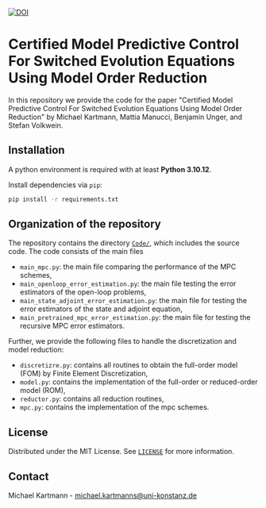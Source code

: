 <!-- PROJECT SHIELDS -->
<!-- [![arXiv][arxiv-shield]][arxiv-url] -->
[![DOI](https://zenodo.org/badge/902835677.svg)](https://doi.org/10.5281/zenodo.14443259)
<!--[![MIT License][license-shield]][license-url]-->

# Certified Model Predictive Control For Switched Evolution Equations Using Model Order Reduction

In this repository we provide the code for the paper "Certified Model Predictive Control For Switched Evolution Equations Using Model Order Reduction" by Michael Kartmann, Mattia Manucci, Benjamin Unger, and Stefan Volkwein.

## Installation
A python environment is required with at least **Python 3.10.12**.

Install dependencies via `pip`:
   ```sh
   pip install -r requirements.txt
   ```

<!-- USAGE EXAMPLES -->
## Organization of the repository

The repository contains the directory [`Code/`](), which includes the source code. The code consists of the main files

* `main_mpc.py`: the main file comparing the performance of the MPC schemes,
* `main_openloop_error_estimation.py`: the main file testing the error estimators of the open-loop problems,
* `main_state_adjoint_error_estimation.py`: the main file for testing the error estimators of the state and adjoint equation,
* `main_pretrained_mpc_error_estimation.py`: the main file for testing the recursive MPC error estimators.

Further, we provide the following files to handle the discretization and model reduction:

* `discretizre.py`: contains all routines to obtain the full-order model (FOM) by Finite Element Discretization,
* `model.py`: contains the implementation of the full-order or reduced-order model (ROM),
* `reductor.py`: contains all reduction routines,
* `mpc.py`: contains the implementation of the mpc schemes.

<!-- LICENSE -->
## License

Distributed under the MIT License. See [`LICENSE`][license-url] for more information.

<!--  ## Citing
If you use this project for academic work, please consider citing our
[work][arxiv-url]:

    M. Kartmann, M. Manucci, B. Unger, S. Volkwein
    Certified Model Predictive Control for Switched Evolution Equations using Model Order Reduction
--> 
<!-- CONTACT -->
## Contact
Michael Kartmann - michael.kartmanns@uni-konstanz.de

[license-url]: https://github.com/michikartmann/test/blob/main/LICENSE
<!--[doi-shield]: https://img.shields.io/badge/DOI-10.5281%20%2F%20zenodo.6497497-blue.svg?style=for-the-badge
<!-- [doi-url]:
[arxiv-shield]: https://img.shields.io/badge/arXiv-2204.13474-b31b1b.svg?style=for-the-badge
[arxiv-url]:  -->
